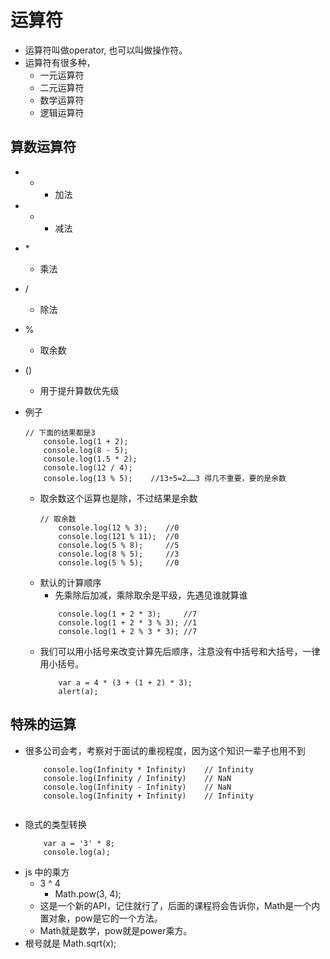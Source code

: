 # 运算符
* 运算符叫做operator, 也可以叫做操作符。
* 运算符有很多种，
    * 一元运算符
    * 二元运算符
    * 数学运算符
    * 逻辑运算符

## 算数运算符
* +
    * 加法
* -
    * 减法
* \*
    * 乘法
* /
    * 除法
* % 
    * 取余数
* ()
    * 用于提升算数优先级

* 例子
    ```
    // 下面的结果都是3
        console.log(1 + 2);
        console.log(8 - 5);
        console.log(1.5 * 2);
        console.log(12 / 4);
        console.log(13 % 5);	//13÷5=2……3 得几不重要，要的是余数
    ```
    * 取余数这个运算也是除，不过结果是余数
        ```
        // 取余数
            console.log(12 % 3);	//0
            console.log(121 % 11);	//0
            console.log(5 % 8);		//5
            console.log(8 % 5);		//3
            console.log(5 % 5);		//0
        ```
    * 默认的计算顺序
        * 先乘除后加减，乘除取余是平级，先遇见谁就算谁
        ```
            console.log(1 + 2 * 3);		//7
            console.log(1 + 2 * 3 % 3);	//1
            console.log(1 + 2 % 3 * 3);	//7
        ```
    * 我们可以用小括号来改变计算先后顺序，注意没有中括号和大括号，一律用小括号。
        ```
            var a = 4 * (3 + (1 + 2) * 3);
            alert(a);
        ```

## 特殊的运算
* 很多公司会考，考察对于面试的重视程度，因为这个知识一辈子也用不到
    ```
        console.log(Infinity * Infinity)    // Infinity
        console.log(Infinity / Infinity)    // NaN
        console.log(Infinity - Infinity)    // NaN
        console.log(Infinity + Infinity)    // Infinity
        
    ```
* 隐式的类型转换
    ```
        var a = '3' * 8;
        console.log(a);
    ```
* js 中的乘方
    * 3 ^ 4
        * Math.pow(3, 4);
    * 这是一个新的API，记住就行了，后面的课程将会告诉你，Math是一个内置对象，pow是它的一个方法。
    * Math就是数学，pow就是power乘方。    
* 根号就是 Math.sqrt(x);       
        